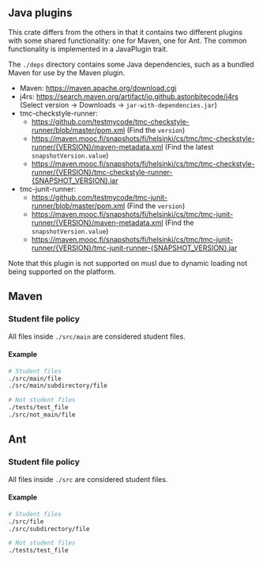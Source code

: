 ## Java plugins

This crate differs from the others in that it contains two different plugins with some shared functionality: one for Maven, one for Ant. The common functionality is implemented in a JavaPlugin trait.

The `./deps` directory contains some Java dependencies, such as a bundled Maven for use by the Maven plugin.

- Maven: https://maven.apache.org/download.cgi
- j4rs: https://search.maven.org/artifact/io.github.astonbitecode/j4rs (Select version -> Downloads -> `jar-with-dependencies.jar`)
- tmc-checkstyle-runner:
  - https://github.com/testmycode/tmc-checkstyle-runner/blob/master/pom.xml (Find the `version`)
  - https://maven.mooc.fi/snapshots/fi/helsinki/cs/tmc/tmc-checkstyle-runner/{VERSION}/maven-metadata.xml (Find the latest `snapshotVersion.value`)
  - https://maven.mooc.fi/snapshots/fi/helsinki/cs/tmc/tmc-checkstyle-runner/{VERSION}/tmc-checkstyle-runner-{SNAPSHOT_VERSION}.jar
- tmc-junit-runner:
  - https://github.com/testmycode/tmc-junit-runner/blob/master/pom.xml (Find the `version`)
  - https://maven.mooc.fi/snapshots/fi/helsinki/cs/tmc/tmc-junit-runner/{VERSION}/maven-metadata.xml (Find the `snapshotVersion.value`)
  - https://maven.mooc.fi/snapshots/fi/helsinki/cs/tmc/tmc-junit-runner/{VERSION}/tmc-junit-runner-{SNAPSHOT_VERSION}.jar

Note that this plugin is not supported on musl due to dynamic loading not being supported on the platform.

## Maven

### Student file policy

All files inside `./src/main` are considered student files.

#### Example

```bash
# Student files
./src/main/file
./src/main/subdirectory/file

# Not student files
./tests/test_file
./src/not_main/file
```

## Ant

### Student file policy

All files inside `./src` are considered student files.

#### Example

```bash
# Student files
./src/file
./src/subdirectory/file

# Not student files
./tests/test_file
```
